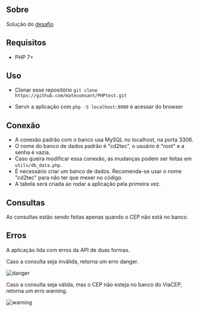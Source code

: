 ## Sobre

Solução do [desafio](https://github.com/cd2tec/PHPtest)

## Requisitos

- PHP 7+

## Uso

- Clonar esse repositório `git clone https://github.com/mateusmsant/PHPtest.git`

- Servir a aplicação com `php -S localhost:8000` e acessar do browser

## Conexão

- A conexão padrão com o banco usa MySQL no localhost, na porta 3306.
- O nome do banco de dados padrão é "cd2tec", o usuário é "root" e a senha é vazia.
- Caso queira modificar essa conexão, as mudanças podem ser feitas em `utils/db_data.php`.
- É necessário criar um banco de dados. Recomenda-se usar o nome "cd2tec" para não ter que mexer no código.
- A tabela será criada ao rodar a aplicação pela primeira vez.

## Consultas

As consultas estão sendo feitas apenas quando o CEP não está no banco.

## Erros

A aplicação lida com erros da API de duas formas.

Caso a consulta seja inválida, retorna um erro danger.

![danger](https://i.imgur.com/9AIhIkL.png)

Caso a consulta seja válida, mas o CEP não esteja no banco do ViaCEP, retorna um erro warning.

![warning](https://i.imgur.com/66Y8VXM.png)
